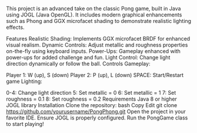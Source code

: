 This project is an advanced take on the classic Pong game, built in Java using JOGL (Java OpenGL). It includes modern graphical enhancements such as Phong and GGX microfacet shading to demonstrate realistic lighting effects.

Features
Realistic Shading: Implements GGX microfacet BRDF for enhanced visual realism.
Dynamic Controls: Adjust metallic and roughness properties on-the-fly using keyboard inputs.
Power-Ups: Gameplay enhanced with power-ups for added challenge and fun.
Light Control: Change light direction dynamically or follow the ball.
Controls
Gameplay:

Player 1: W (up), S (down)
Player 2: P (up), L (down)
SPACE: Start/Restart game
Lighting:

0-4: Change light direction
5: Set metallic = 0
6: Set metallic = 1
7: Set roughness = 0.1
8: Set roughness = 0.2
Requirements
Java 8 or higher
JOGL library
Installation
Clone the repository:
bash
Copy
Edit
git clone https://github.com/yourusername/PongPhong.git
Open the project in your favorite IDE.
Ensure JOGL is properly configured.
Run the PongGame class to start playing!
